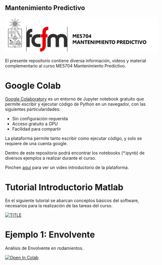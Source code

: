 ## Mantenimiento Predictivo

<img src=bin/Banner.png>

El presente repositorio contiene diversa información, videos y material complementario al curso ME5704 Mantenimiento Predictivo.

# Google Colab

[Google Colaboratory](https://colab.research.google.com/notebooks/welcome.ipynb) es un entorno de Jupyter notebook gratuito que permite escribir y ejecutar código de Python en un navegador, con las siguientes particularidades:
- Sin configuración requerida
- Acceso gratuito a GPU
- Facilidad para compartir

La plataforma permite tanto escribir como ejecutar código, y solo se requiere de una cuenta google.

Dentro de este repositorio podrá encontrar los notebooks (*.ipynb) de diversos ejemplos a realizar durante el curso.

Pinchen [aquí](https://www.youtube.com/watch?v=inN8seMm7UI&ab_channel=TensorFlow) para ver un video introductorio de la plataforma.

# Tutorial Introductorio Matlab

En el siguiente tutorial se abarcan conceptos básicos del software, necesarios para la realización de las tareas del curso.

[![TITLE](https://img.youtube.com/vi/zdlHYP3kCwg/0.jpg)](https://youtu.be/zdlHYP3kCwg)

# Ejemplo 1: Envolvente

Análisis de Envolvente en rodamientos.

[![Open In Colab](https://colab.research.google.com/assets/colab-badge.svg)](https://github.com/leoonhardt/mantenimientopredictivo/blob/main/Ejemplo_1.ipynb)
